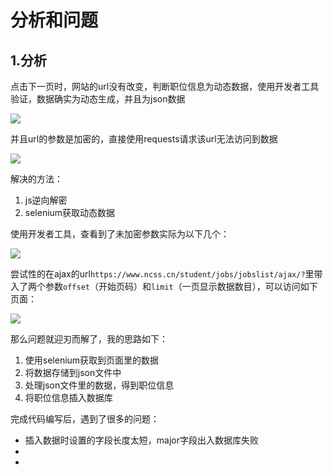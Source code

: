 # 分析和问题

## 1.分析

点击下一页时，网站的url没有改变，判断职位信息为动态数据，使用开发者工具验证，数据确实为动态生成，并且为json数据

![](Y:\专业实习\遇到的问题\json数据.png)

并且url的参数是加密的，直接使用requests请求该url无法访问到数据

![](Y:\专业实习\遇到的问题\加密的参数.png)

解决的方法：

1. js逆向解密
2. selenium获取动态数据

使用开发者工具，查看到了未加密参数实际为以下几个：

![](Y:\专业实习\遇到的问题\参数.png)

尝试性的在ajax的url`https://www.ncss.cn/student/jobs/jobslist/ajax/?`里带入了两个参数`offset`（开始页码）和`limit`（一页显示数据数目），可以访问如下页面：

![](Y:\专业实习\遇到的问题\页面.png)

那么问题就迎刃而解了，我的思路如下：

1. 使用selenium获取到页面里的数据
2. 将数据存储到json文件中
3. 处理json文件里的数据，得到职位信息
4. 将职位信息插入数据库

完成代码编写后，遇到了很多的问题：

- 插入数据时设置的字段长度太短，major字段出入数据库失败
- 
- 